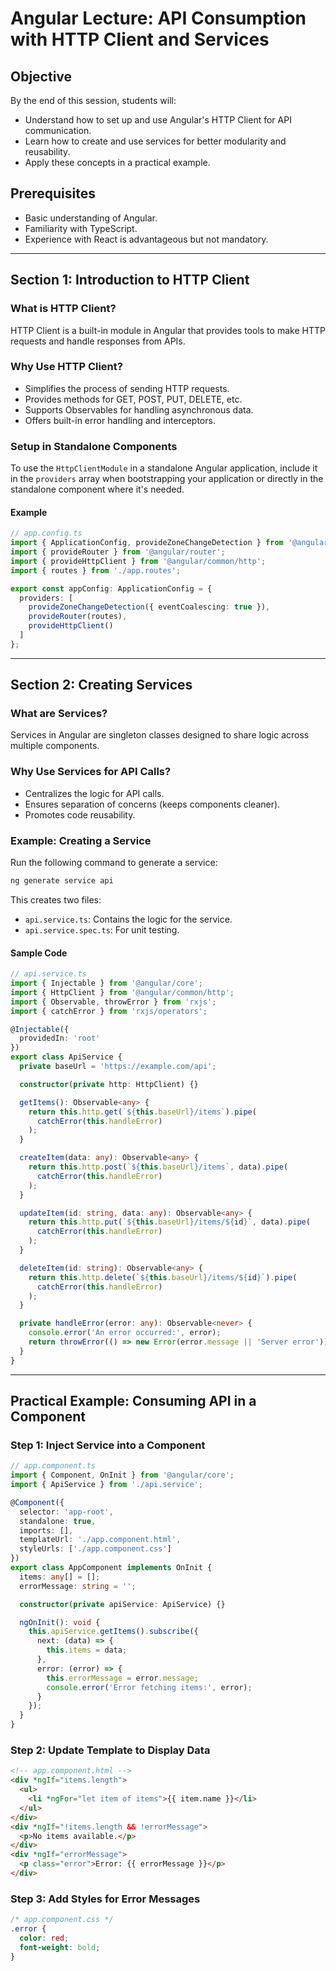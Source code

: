 # Angular Lecture: API Consumption with HTTP Client and Services

## Objective
By the end of this session, students will:
- Understand how to set up and use Angular's HTTP Client for API communication.
- Learn how to create and use services for better modularity and reusability.
- Apply these concepts in a practical example.

## Prerequisites
- Basic understanding of Angular.
- Familiarity with TypeScript.
- Experience with React is advantageous but not mandatory.

---

## Section 1: Introduction to HTTP Client

### What is HTTP Client?
HTTP Client is a built-in module in Angular that provides tools to make HTTP requests and handle responses from APIs.

### Why Use HTTP Client?
- Simplifies the process of sending HTTP requests.
- Provides methods for GET, POST, PUT, DELETE, etc.
- Supports Observables for handling asynchronous data.
- Offers built-in error handling and interceptors.

### Setup in Standalone Components
To use the `HttpClientModule` in a standalone Angular application, include it in the `providers` array when bootstrapping your application or directly in the standalone component where it's needed.

#### Example

```typescript
// app.config.ts
import { ApplicationConfig, provideZoneChangeDetection } from '@angular/core';
import { provideRouter } from '@angular/router';
import { provideHttpClient } from '@angular/common/http';
import { routes } from './app.routes';

export const appConfig: ApplicationConfig = {
  providers: [
    provideZoneChangeDetection({ eventCoalescing: true }), 
    provideRouter(routes),
    provideHttpClient()
  ]
};
```

---

## Section 2: Creating Services

### What are Services?
Services in Angular are singleton classes designed to share logic across multiple components.

### Why Use Services for API Calls?
- Centralizes the logic for API calls.
- Ensures separation of concerns (keeps components cleaner).
- Promotes code reusability.

### Example: Creating a Service

Run the following command to generate a service:

```bash
ng generate service api
```

This creates two files:
- `api.service.ts`: Contains the logic for the service.
- `api.service.spec.ts`: For unit testing.

#### Sample Code

```typescript
// api.service.ts
import { Injectable } from '@angular/core';
import { HttpClient } from '@angular/common/http';
import { Observable, throwError } from 'rxjs';
import { catchError } from 'rxjs/operators';

@Injectable({
  providedIn: 'root'
})
export class ApiService {
  private baseUrl = 'https://example.com/api';

  constructor(private http: HttpClient) {}

  getItems(): Observable<any> {
    return this.http.get(`${this.baseUrl}/items`).pipe(
      catchError(this.handleError)
    );
  }

  createItem(data: any): Observable<any> {
    return this.http.post(`${this.baseUrl}/items`, data).pipe(
      catchError(this.handleError)
    );
  }

  updateItem(id: string, data: any): Observable<any> {
    return this.http.put(`${this.baseUrl}/items/${id}`, data).pipe(
      catchError(this.handleError)
    );
  }

  deleteItem(id: string): Observable<any> {
    return this.http.delete(`${this.baseUrl}/items/${id}`).pipe(
      catchError(this.handleError)
    );
  }

  private handleError(error: any): Observable<never> {
    console.error('An error occurred:', error);
    return throwError(() => new Error(error.message || 'Server error'));
  }
}
```

---

## Practical Example: Consuming API in a Component

### Step 1: Inject Service into a Component

```typescript
// app.component.ts
import { Component, OnInit } from '@angular/core';
import { ApiService } from './api.service';

@Component({
  selector: 'app-root',
  standalone: true,
  imports: [],
  templateUrl: './app.component.html',
  styleUrls: ['./app.component.css']
})
export class AppComponent implements OnInit {
  items: any[] = [];
  errorMessage: string = '';

  constructor(private apiService: ApiService) {}

  ngOnInit(): void {
    this.apiService.getItems().subscribe({
      next: (data) => {
        this.items = data;
      },
      error: (error) => {
        this.errorMessage = error.message;
        console.error('Error fetching items:', error);
      }
    });
  }
}
```

### Step 2: Update Template to Display Data

```html
<!-- app.component.html -->
<div *ngIf="items.length">
  <ul>
    <li *ngFor="let item of items">{{ item.name }}</li>
  </ul>
</div>
<div *ngIf="!items.length && !errorMessage">
  <p>No items available.</p>
</div>
<div *ngIf="errorMessage">
  <p class="error">Error: {{ errorMessage }}</p>
</div>
```

### Step 3: Add Styles for Error Messages

```css
/* app.component.css */
.error {
  color: red;
  font-weight: bold;
}
